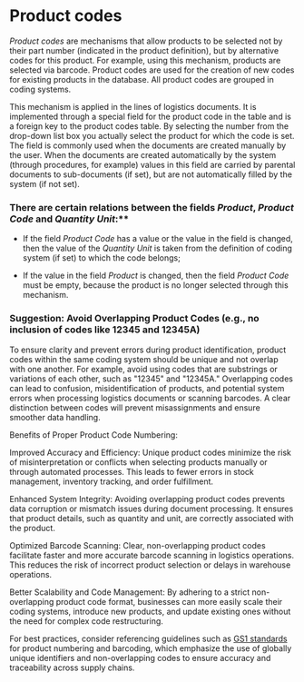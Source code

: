 # Product codes

*Product codes* are mechanisms that allow products to be selected not by their part number (indicated in the product definition), but by alternative codes for this product. For example, using this mechanism,  products are selected via barcode. Product codes are used for the creation of new codes for existing products in the database.  All product codes are grouped in coding systems.

This mechanism is applied in the lines of logistics documents. It is implemented through a special field for the product code in the table and is a foreign key to the product codes table. By selecting the number from the drop-down list box you actually select the product for which the code is set. The field is commonly used when the documents are created manually by the user. When the documents are created automatically by the system (through procedures, for example) values in this field are carried by parental documents to sub-documents (if set), but are not automatically filled by the system (if not set).

### There are certain relations between the fields *Product*, *Product Code* and *Quantity Unit*:**

- If the field *Product Code* has a value or the value in the field is changed, then the value of the *Quantity Unit* is taken from the definition of coding system (if set) to which the code belongs;

- If the value in the field *Product* is changed, then the field *Product Code* must be empty, because the product is no longer selected through this mechanism.

### Suggestion: Avoid Overlapping Product Codes (e.g., no inclusion of codes like 12345 and 12345A)

To ensure clarity and prevent errors during product identification, product codes within the same coding system should be unique and not overlap with one another. For example, avoid using codes that are substrings or variations of each other, such as "12345" and "12345A." Overlapping codes can lead to confusion, misidentification of products, and potential system errors when processing logistics documents or scanning barcodes. A clear distinction between codes will prevent misassignments and ensure smoother data handling.

Benefits of Proper Product Code Numbering:

Improved Accuracy and Efficiency: Unique product codes minimize the risk of misinterpretation or conflicts when selecting products manually or through automated processes. This leads to fewer errors in stock management, inventory tracking, and order fulfillment.

Enhanced System Integrity: Avoiding overlapping product codes prevents data corruption or mismatch issues during document processing. It ensures that product details, such as quantity and unit, are correctly associated with the product.

Optimized Barcode Scanning: Clear, non-overlapping product codes facilitate faster and more accurate barcode scanning in logistics operations. This reduces the risk of incorrect product selection or delays in warehouse operations.

Better Scalability and Code Management: By adhering to a strict non-overlapping product code format, businesses can more easily scale their coding systems, introduce new products, and update existing ones without the need for complex code restructuring.

For best practices, consider referencing guidelines such as [GS1 standards](../../logistics/wms/gs1-barcodes.md) for product numbering and barcoding, which emphasize the use of globally unique identifiers and non-overlapping codes to ensure accuracy and traceability across supply chains.
